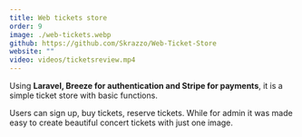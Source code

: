 ```yaml
---
title: Web tickets store
order: 9
image: ./web-tickets.webp
github: https://github.com/Skrazzo/Web-Ticket-Store
website: ""
video: videos/ticketsreview.mp4
---
```


Using **Laravel, Breeze for authentication and Stripe for payments**, it is a simple ticket store with basic functions.

Users can sign up, buy tickets, reserve tickets. While for admin it was made easy to create beautiful concert tickets with just one image.
